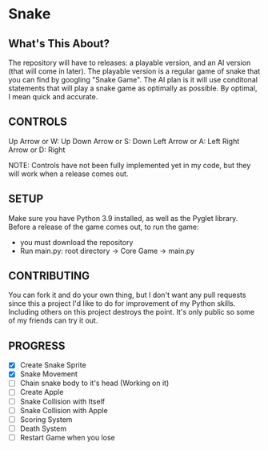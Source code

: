 # Snake


## What's This About? 
The repository will have to releases: a playable version, and an AI version (that will come in later). 
The playable version is a regular game of snake that you can find by googling "Snake Game".
The AI plan is it will use conditonal statements that will play a snake game as optimally as possible. By optimal, I mean quick and accurate.

## CONTROLS
Up Arrow or W:    Up
Down Arrow or S:  Down
Left Arrow or A:  Left
Right Arrow or D: Right

NOTE: Controls have not been fully implemented yet in my code, but they will work when a release comes out.

## SETUP

Make sure you have Python 3.9 installed, as well as the Pyglet library. Before a release of the game comes out, to run the game: 

- you must download the repository
- Run main.py: root directory -> Core Game -> main.py

## CONTRIBUTING

You can fork it and do your own thing, but I don't want any pull requests since this a project I'd like to do for improvement of my Python skills. Including others on this project destroys the point. It's only public so some of my friends can try it out.

## PROGRESS

- [x] Create Snake Sprite
- [x] Snake Movement
- [ ] Chain snake body to it's head (Working on it)
- [ ] Create Apple
- [ ] Snake Collision with Itself
- [ ] Snake Collision with Apple
- [ ] Scoring System
- [ ] Death System
- [ ] Restart Game when you lose
